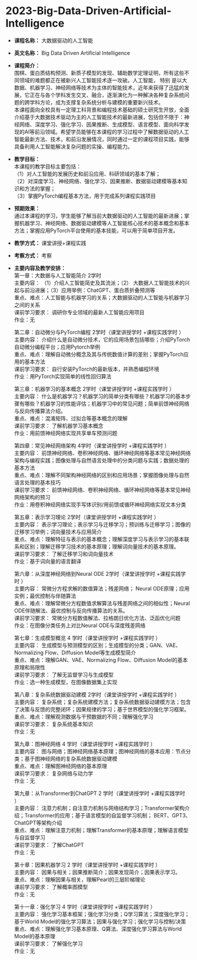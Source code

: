 # 2023-Big-Data-Driven-Artificial-Intelligence
+ **课程名称：** 大数据驱动的人工智能
+ **英文名称：** Big Data Driven Artificial Intelligence
+ **课程简介：**<br>
围棋、蛋白质结构预测、新质子模型的发现、辅助数学定理证明，所有这些不同领域的难题都正在被新兴人工智能技术逐一攻破。人工智能， 特别      是以大数据、机器学习、神经网络等技术为主体的智能技术，近年来获得了迅猛的发展，它正在与各个学科发生交叉、融合，逐渐演化为一种解决各种复杂系统问题的跨学科方论，成为支撑复杂系统分析与建模的重要新兴技术。<br>
本课程面向全校具有一定理工科背景和编程技术基础的硕士研究生开放，全面介绍基于大数据技术驱动为主的人工智能技术的最新进展，包括但不限于：神经网络、深度学习、强化学习、因果推断、生成模型、语言模型、面向科学发现的AI等前沿领域。希望学员能够在本课程的学习过程中了解数据驱动的人工智能最新方法、技术，和前沿发展情况，同时通过一定的课程项目实践，能够具备利用人工智能解决复杂问题的实操、编程能力。<br>
+ **教学目标：**<br>
  本课程的教学目标主要包括：<br>
（1）对人工智能的发展历史和前沿应用、科研领域的基本了解；<br>
（2）对深度学习、神经网络、强化学习、因果推断、数据驱动建模等基本知识和方法的掌握；<br>
（3）掌握PyTorch编程基本方法，用于完成系列课程实践项目<br>
+ **预期效果：**<br>
  通过本课程的学习，学生能够了解当前大数据驱动的人工智能的最新进展；掌握机器学习、神经网络、数据驱动建模等人工智能核心技术的基本概念和基本方法；掌握应用PyTorch平台使用的基本技能，可以用于简单项目开发。<br>
+ **教学方式：** 课堂讲授+课程实践
+ **考察方式：** 考察
+ **主要内容及教学安排：**<br>
第一章：大数据与人工智能简介                       2学时<br>
主要内容： （1）介绍人工智能简史及其流派；（2） 大数据人工智能技术的兴起与前沿进展；（3）应用举例：ChatGPT、蛋白质折叠预测等<br>
重点、难点：人工智能与机器学习的关系；大数据驱动的人工智能与机器学习之间的关系<br>
课前学习要求： 调研你专业领域的最新人工智能应用项目<br>
作业：无<br>

  第二章：自动微分与PyTorch编程     2学时（课堂讲授学时 +课程实践学时 ）<br>
  主要内容： 介绍什么是自动微分技术，它的应用场景包括哪些；介绍PyTorch自动微分编程平台；应用Pytorch举例<br>
  重点、难点：理解自动微分概念及其与传统数值计算的差别；掌握PyTorch应用的基本方法<br>
  课前学习要求： 自行安装PyTorch的最新版本，并熟悉编程环境<br>
  作业：用PyTorch实现简单的线性回归算法<br>

  第三章：机器学习的基本概念   2学时（课堂讲授学时 +课程实践学时 ）<br>
  主要内容： 什么是机器学习？机器学习的简单分类有哪些？机器学习的基本步骤有哪些？机器学习的性能评估；机器学习中的常见问题；简单前馈神经网络与反向传播算法介绍。<br>
  重点、难点：混淆矩阵、过拟合等基本概念的理解<br>
  课前学习要求： 了解机器学习基本概念<br>
  作业：用前馈神经网络实现共享单车预测问题<br>

  第四章：常见神经网络架构   4学时（课堂讲授学时 +课程实践学时 ）<br>
  主要内容： 前馈神经网络、卷积神经网络、循环神经网络等基本常见神经网络架构与编程实践；图像处理与自然语言处理中的分类问题与实践；数据处理的基本方法<br>
  重点、难点：理解不同架构神经网络的区别和应用场景；掌握图像处理与自然语言处理的基本技巧<br>
  课前学习要求： 前馈神经网络、卷积神经网络、循环神经网络等基本常见神经网络架构的预习<br>
  作业：用卷积神经网络实现手写体识别/用前馈或循环神经网络实现文本分类<br>

  第五章：表示学习理论   2学时（课堂讲授学时 +课程实践学时 ）<br>
  主要内容： 表示学习理论；表示学习与迁移学习；预训练与迁移学习；图像的迁移学习举例；词向量技术与应用简介<br>
  重点、难点：理解特征与表示的基本概念；理解深度学习与表示学习的基本联系和区别；理解迁移学习技术的基本原理；理解词向量技术的基本原理。<br>
  课前学习要求： 了解迁移学习和词向量技术<br>
  作业：基于词向量的语言翻译<br>

  第六章：从深度神经网络到Neural ODE   2学时（课堂讲授学时 +课程实践学时 ）<br>
  主要内容： 常微分方程求解的数值算法；残差网络； Neural ODE原理；应用实例；最优控制与伴随算法<br>
  重点、难点：理解常微分方程数值求解算法与残差网络之间的相似性；Neural ODE伴随解法、最优控制与反向传播算法的关系。<br>
  课前学习要求： 常微分方程数值解法、拉格朗日优化方法、泛函优化问题<br>
  作业：在图像分类任务上对比Neural ODE与深度残差网络<br>

  第七章：生成模型概览   4 学时（课堂讲授学时 +课程实践学时 ）<br>
  主要内容： 生成模型与预测模型的区别；生成模型的分类；GAN、VAE、Normalizing Flow、Diffusion Model等生成模型简介<br>
  重点、难点：理解GAN、VAE、Normalizing Flow、Diffusion Model的基本原理和局限性<br>
  课前学习要求： 了解无监督学习与生成模型<br>
  作业：选一种生成模型，在图像数据集上实现<br>

  第八章：复杂系统数据驱动建模   2学时（课堂讲授学时 +课程实践学时 ）<br>
  主要内容： 复杂系统；复杂系统建模方法；复杂系统数据驱动建模方法；包含了决策与反馈的完整闭环；因果规律的学习；基于世界模型的强化学习框架。<br>
  重点、难点：理解观测数据与干预数据的不同；理解强化学习<br>
  课前学习要求： 复杂系统基本知识<br>
  作业：无<br>

  第九章：图神经网络   4 学时（课堂讲授学时 +课程实践学时 ）<br>
  主要内容： 图与网络；图神经网络基本原理；图神经网络的基本应用：节点分类；基于图神经网络的复杂系统数据驱动建模<br>
  重点、难点：理解图神经网络的基本原理<br>
  课前学习要求： 复杂网络与动力学<br>
  作业：无<br>

  第九章：从Transformer到ChatGPT   2 学时（课堂讲授学时 +课程实践学时 ）<br>
  主要内容： 注意力机制；自注意力机制与网络结构学习；Transformer架构介绍；Transformer的应用；基于语言模型的自监督学习机制； BERT、GPT3、ChatGPT等架构介绍<br>
  重点、难点：理解注意力机制；理解Transformer的基本原理；理解语言模型与自监督学习<br>
  课前学习要求： 了解ChatGPT<br>
  作业：无<br>

  第十章：因果机器学习   2 学时（课堂讲授学时 +课程实践学时 ）<br>
  主要内容： 因果与相关；因果推断简介；因果发现简介；因果表示学习。<br>
  重点、难点：理解因果与相关，理解Pearl的三层阶梯理论<br>
  课前学习要求： 了解概率图模型<br>
  作业：无<br>

  第十一章：强化学习   4 学时（课堂讲授学时 +课程实践学时 ）<br>
  主要内容： 强化学习基本框架；强化学习分类；Q学习算法；深度强化学习；基于World Model的强化学习算法；因果与强化学习；强化学习与控制/决策<br>
  重点、难点：理解强化学习基本原理、Q算法、深度强化学习算法与World Model的基本原理<br>
  课前学习要求： 了解强化学习<br>
  作业：无<br>
